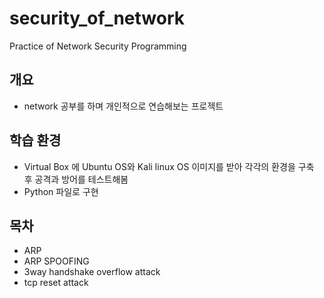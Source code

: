 # security_of_network
 Practice of Network Security Programming

## 개요
- network 공부를 하며 개인적으로 연습해보는 프로젝트

## 학습 환경
- Virtual Box 에 Ubuntu OS와 Kali linux OS 이미지를 받아 각각의 환경을 구축 후 공격과 방어를 테스트해봄
- Python 파일로 구현

## 목차
* ARP
* ARP SPOOFING
* 3way handshake overflow attack
* tcp reset attack
